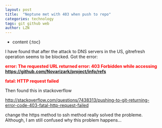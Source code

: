 ```yaml
---
layout: post
title:  "Neptune met with 403 when push to repo" 
categories: technology 
tags: git github web
author: LZN
---
```


* content
{:toc}

I have found that after the attack to DNS servers in the US, gitrefresh operation seems to be blocked. Got the error:

<span style="color: #ff0000;"><strong> error: The requested URL returned error: 403 Forbidden while accessing https://github.com/Novarizark/project/info/refs</strong></span>

<span style="color: #ff0000;"><strong>fatal: HTTP request failed</strong></span>

Then found this in stackoverflow

http://stackoverflow.com/questions/7438313/pushing-to-git-returning-error-code-403-fatal-http-request-failed

change the https method to ssh method really solved the probleme. Although, I am still confused why this problem happens...
